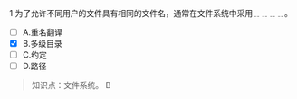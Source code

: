 1
为了允许不同用户的文件具有相同的文件名，通常在文件系统中采用﹎﹎﹎﹎。
- [ ] A.重名翻译 
- [x] B.多级目录 
- [ ] C.约定 
- [ ] D.路径

> 知识点：文件系统。
> B
